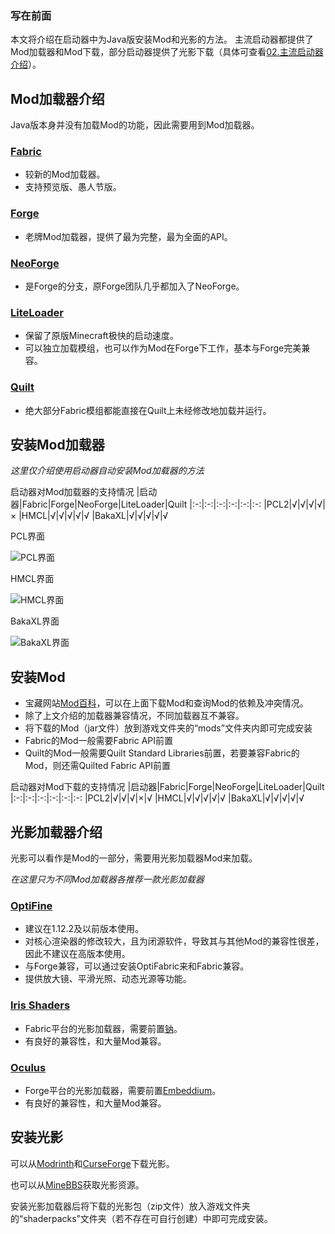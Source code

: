 ### 写在前面

本文将介绍在启动器中为Java版安装Mod和光影的方法。
主流启动器都提供了Mod加载器和Mod下载，部分启动器提供了光影下载（具体可查看[02.主流启动器介绍](https://blog.jsucraft.buzz/post/2.html)）。

## Mod加载器介绍

Java版本身并没有加载Mod的功能，因此需要用到Mod加载器。

### [Fabric](https://www.mcmod.cn/class/1411.html)

- 较新的Mod加载器。
- 支持预览版、愚人节版。

### [Forge](https://www.mcmod.cn/class/30.html)

- 老牌Mod加载器，提供了最为完整，最为全面的API。

### [NeoForge](https://www.mcmod.cn/class/11433.html)

- 是Forge的分支，原Forge团队几乎都加入了NeoForge。

### [LiteLoader](https://www.mcmod.cn/class/610.html)

- 保留了原版Minecraft极快的启动速度。
- 可以独立加载模组，也可以作为Mod在Forge下工作，基本与Forge完美兼容。

### [Quilt](https://www.mcmod.cn/class/3901.html)

- 绝大部分Fabric模组都能直接在Quilt上未经修改地加载并运行。

## 安装Mod加载器

*这里仅介绍使用启动器自动安装Mod加载器的方法*

启动器对Mod加载器的支持情况
|启动器|Fabric|Forge|NeoForge|LiteLoader|Quilt
|:-:|:-:|:-:|:-:|:-:|:-:
|PCL2|√|√|√|√|×
|HMCL|√|√|√|√|√
|BakaXL|√|√|√|√|√

PCL界面

![PCL界面](https://my-img.cc/i/10/66c603ca721de.png)

HMCL界面

![HMCL界面](https://my-img.cc/i/10/66c603cad0abb.png)

BakaXL界面

![BakaXL界面](https://my-img.cc/i/10/66c603ca6c321.png)

## 安装Mod

- 宝藏网站[Mod百科](https://www.mcmod.cn/)，可以在上面下载Mod和查询Mod的依赖及冲突情况。
- 除了上文介绍的加载器兼容情况，不同加载器互不兼容。
- 将下载的Mod（jar文件）放到游戏文件夹的“mods”文件夹内即可完成安装
- Fabric的Mod一般需要Fabric API前置
- Quilt的Mod一般需要Quilt Standard Libraries前置，若要兼容Fabric的Mod，则还需Quilted Fabric API前置

启动器对Mod下载的支持情况
|启动器|Fabric|Forge|NeoForge|LiteLoader|Quilt
|:-:|:-:|:-:|:-:|:-:|:-:
|PCL2|√|√|√|×|√
|HMCL|√|√|√|√|√
|BakaXL|√|√|√|√|√

## 光影加载器介绍

光影可以看作是Mod的一部分，需要用光影加载器Mod来加载。

*在这里只为不同Mod加载器各推荐一款光影加载器*

### [OptiFine](https://www.mcmod.cn/class/36.html)

- 建议在1.12.2及以前版本使用。
- 对核心渲染器的修改较大，且为闭源软件，导致其与其他Mod的兼容性很差，因此不建议在高版本使用。
- 与Forge兼容，可以通过安装OptiFabric来和Fabric兼容。
- 提供放大镜、平滑光照、动态光源等功能。

### [Iris Shaders](https://www.mcmod.cn/class/3697.html)

- Fabric平台的光影加载器，需要前置[钠](https://www.mcmod.cn/class/2785.html)。
- 有良好的兼容性，和大量Mod兼容。

### [Oculus](https://www.mcmod.cn/class/5741.html)

- Forge平台的光影加载器，需要前置[Embeddium](https://www.mcmod.cn/class/12028.html)。
- 有良好的兼容性，和大量Mod兼容。

## 安装光影

可以从[Modrinth](https://modrinth.com/shaders)和[CurseForge](https://www.curseforge.com/minecraft/search?class=shaders)下载光影。

也可以从[MineBBS](https://www.minebbs.com/)获取光影资源。

安装光影加载器后将下载的光影包（zip文件）放入游戏文件夹的“shaderpacks”文件夹（若不存在可自行创建）中即可完成安装。